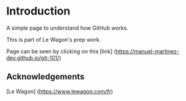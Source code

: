 # Introduction

A simple page to understand how GitHub works.

This is part of Le Wagon's prep work.

Page can be seen by clicking on this [link] (https://manuel-martinez-dev.github.io/git-101/)

## Acknowledgements

[Le Wagon] (https://www.lewagon.com/fr)
